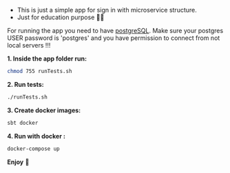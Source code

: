 * This is just a simple app for sign in with microservice structure.  
* Just for education purpose :ok_woman:

For running the app you need to have [postgreSQL](https://www.digitalocean.com/community/tutorials/how-to-install-and-use-postgresql-on-ubuntu-16-04). Make sure your postgres USER password is 'postgres' and you have permission to connect from not local servers !!!

**1. Inside the app folder run:**   
```bash
chmod 755 runTests.sh
```
**2. Run tests:**   
```bash
./runTests.sh
```
**3. Create docker images:**   
```bash
sbt docker
```
**4. Run with docker :**   
```bash
docker-compose up
```

**Enjoy** :eyes:
